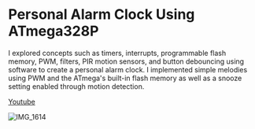 # Personal Alarm Clock Using ATmega328P 

  I explored concepts such as timers, interrupts, programmable flash memory, PWM, filters, PIR motion sensors, and button debouncing using software to create a personal alarm clock. I implemented simple melodies using PWM and the ATmega's built-in flash memory as well as a snooze setting enabled through motion detection.

[Youtube](https://www.youtube.com/watch?v=kTxh9s--ILE "Alarm Clock")

![IMG_1614](https://user-images.githubusercontent.com/55927496/83223139-06edbd00-a12f-11ea-8f2f-2e63406e326d.jpg)
